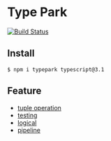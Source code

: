# Type Park
[![Build Status](https://travis-ci.org/kgtkr/typepark.svg?branch=master)](https://travis-ci.org/kgtkr/typepark)

## Install

```
$ npm i typepark typescript@3.1
```

## Feature
* [tuple operation](https://github.com/kgtkr/typepark/blob/master/src/list.spec.ts)
* [testing](https://github.com/kgtkr/typepark/blob/master/src/test.spec.ts)
* [logical](https://github.com/kgtkr/typepark/blob/master/src/logical.spec.ts)
* [pipeline](https://github.com/kgtkr/typepark/blob/master/src/pipe.spec.ts)

